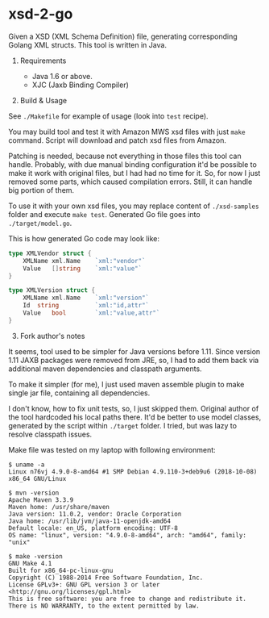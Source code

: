 xsd-2-go
========

Given a XSD (XML Schema Definition) file, generating corresponding Golang XML structs. 
This tool is written in Java.

1. Requirements
	* Java 1.6 or above.
	* XJC (Jaxb Binding Compiler) 

2. Build & Usage

See `./Makefile` for example of usage (look into `test` recipe).

You may build tool and test it with Amazon MWS xsd files with just `make` command. 
Script will download and patch xsd files from Amazon.

Patching is needed, because not everything in those files this tool can handle.
Probably, with due manual binding configuration it'd be possible to make it
work with original files, but I had had no time for it. So, for now I just
removed some parts, which caused compilation errors. Still, it can handle big
portion of them.

To use it with your own xsd files, you may replace content of `./xsd-samples`
folder and execute `make test`. Generated Go file goes into `./target/model.go`.


This is how generated Go code may look like:

```go
type XMLVendor struct {
	XMLName xml.Name 	`xml:"vendor"`
	Value	[]string	`xml:"value"`
}

type XMLVersion struct {
	XMLName xml.Name 	`xml:"version"`
	Id	string			`xml:"id,attr"`
	Value	bool		`xml:"value,attr"`
}
```

3. Fork author's notes

It seems, tool used to be simpler for Java versions before 1.11.
Since version 1.11 JAXB packages were removed from JRE, so, I had to add
them back via additional maven dependencies and classpath arguments.

To make it simpler (for me), I just used maven assemble plugin to make single
jar file, containing all dependencies. 

I don't know, how to fix unit tests, so, I just skipped them. Original author
of the tool hardcoded his local paths there. It'd be better to use model classes,
generated by the script within `./target` folder. I tried, but was lazy to
resolve classpath issues.

Make file was tested on my laptop with following environment:

    $ uname -a
    Linux n76vj 4.9.0-8-amd64 #1 SMP Debian 4.9.110-3+deb9u6 (2018-10-08) x86_64 GNU/Linux

    $ mvn -version
    Apache Maven 3.3.9
    Maven home: /usr/share/maven
    Java version: 11.0.2, vendor: Oracle Corporation
    Java home: /usr/lib/jvm/java-11-openjdk-amd64
    Default locale: en_US, platform encoding: UTF-8
    OS name: "linux", version: "4.9.0-8-amd64", arch: "amd64", family: "unix"

    $ make -version
    GNU Make 4.1
    Built for x86_64-pc-linux-gnu
    Copyright (C) 1988-2014 Free Software Foundation, Inc.
    License GPLv3+: GNU GPL version 3 or later <http://gnu.org/licenses/gpl.html>
    This is free software: you are free to change and redistribute it.
    There is NO WARRANTY, to the extent permitted by law.
